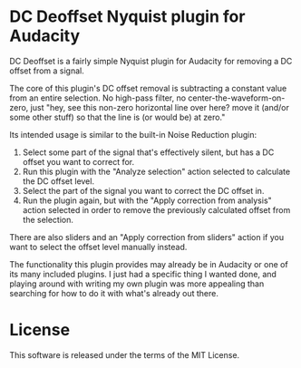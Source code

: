 # DC Deoffset Nyquist plugin for Audacity
DC Deoffset is a fairly simple Nyquist plugin for Audacity for removing a DC offset from a signal.

The core of this plugin's DC offset removal is subtracting a constant value from an entire selection. No high-pass filter, no center-the-waveform-on-zero, just "hey, see this non-zero horizontal line over here? move it (and/or some other stuff) so that the line is (or would be) at zero."

Its intended usage is similar to the built-in Noise Reduction plugin:
1. Select some part of the signal that's effectively silent, but has a DC offset you want to correct for.
2. Run this plugin with the "Analyze selection" action selected to calculate the DC offset level.
3. Select the part of the signal you want to correct the DC offset in.
4. Run the plugin again, but with the "Apply correction from analysis" action selected in order to remove the previously calculated offset from the selection.

There are also sliders and an "Apply correction from sliders" action if you want to select the offset level manually instead. 

The functionality this plugin provides may already be in Audacity or one of its many included plugins. I just had a specific thing I wanted done, and playing around with writing my own plugin was more appealing than searching for how to do it with what's already out there.

# License
This software is released under the terms of the MIT License.
